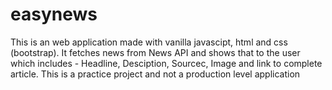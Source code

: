 # easynews
This is an web application made with vanilla javascipt, html and css (bootstrap). It fetches news from News API and shows that to the user which includes - Headline, Desciption, Sourcec, Image and link to complete article. This is a practice project and not a production level application
